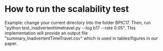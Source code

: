 # How to run the scalability test

Example: change your current directory into the folder BPIC17. Then, run "python test_inadvertenttimetravel.py --log b17 --rate 0.05".
This implementation will provide an output file "summary_InadvertentTimeTravel.csv" which is used in tables/figures in our paper.


